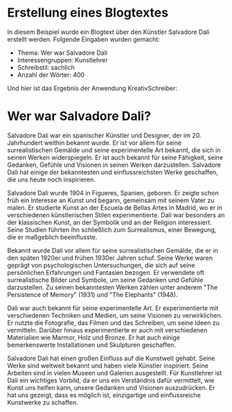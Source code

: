 # Erstellung eines Blogtextes

In diesem Beispiel wurde ein Blogtext über den Künstler Salvadore Dali erstellt werden.
Folgende Eingaben wurden gemacht:
- Thema: Wer war Salvadore Dali
- Interessengruppen: Kunstlehrer
- Schreibstil: sachlich
- Anzahl der Wörter: 400

Und hier ist das Ergebnis der Anwendung KreativSchreiber: 

# Wer war Salvadore Dali?

Salvadore Dali war ein spanischer Künstler und Designer, der im 20. Jahrhundert weithin bekannt wurde. Er ist vor allem für seine surrealistischen Gemälde und seine experimentelle Art bekannt, die sich in seinen Werken widerspiegeln. Er ist auch bekannt für seine Fähigkeit, seine Gedanken, Gefühle und Visionen in seinen Werken darzustellen. Salvadore Dali hat einige der bekanntesten und einflussreichsten Werke geschaffen, die uns heute noch inspirieren.

Salvadore Dali wurde 1904 in Figueres, Spanien, geboren. Er zeigte schon früh ein Interesse an Kunst und begann, gemeinsam mit seinem Vater zu malen. Er studierte Kunst an der Escuela de Bellas Artes in Madrid, wo er in verschiedenen künstlerischen Stilen experimentierte. Dali war besonders an der klassischen Kunst, an der Symbolik und an der Religion interessiert. Seine Studien führten ihn schließlich zum Surrealismus, einer Bewegung, die er maßgeblich beeinflusste.

Bekannt wurde Dali vor allem für seine surrealistischen Gemälde, die er in den späten 1920er und frühen 1930er Jahren schuf. Seine Werke waren geprägt von psychologischen Untersuchungen, die sich auf seine persönlichen Erfahrungen und Fantasien bezogen. Er verwendete oft surrealistische Bilder und Symbole, um seine Gedanken und Gefühle darzustellen. Zu seinen bekanntesten Werken zählen unter anderem "The Persistence of Memory" (1931) und "The Elephants" (1948).

Dali war auch bekannt für seine experimentelle Art. Er experimentierte mit verschiedenen Techniken und Medien, um seine Visionen zu verwirklichen. Er nutzte die Fotografie, das Filmen und das Schreiben, um seine Ideen zu vermitteln. Darüber hinaus experimentierte er auch mit verschiedenen Materialien wie Marmor, Holz und Bronze. Er hat auch einige bemerkenswerte Installationen und Skulpturen geschaffen.

Salvadore Dali hat einen großen Einfluss auf die Kunstwelt gehabt. Seine Werke sind weltweit bekannt und haben viele Künstler inspiriert. Seine Arbeiten sind in vielen Museen und Galerien ausgestellt. Für Kunstlehrer ist Dali ein wichtiges Vorbild, da er uns ein Verständnis dafür vermittelt, wie Kunst uns helfen kann, unsere Gedanken und Visionen auszudrücken. Er hat uns gezeigt, dass es möglich ist, einzigartige und einflussreiche Kunstwerke zu schaffen.
